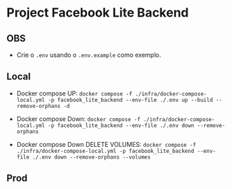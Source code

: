 # Project Facebook Lite Backend

## OBS
- Crie o `.env` usando o `.env.example` como exemplo.

## Local
- Docker compose UP: `docker compose -f ./infra/docker-compose-local.yml -p facebook_lite_backend --env-file ./.env up --build --remove-orphans -d`

- Docker compose Down: `docker compose -f ./infra/docker-compose-local.yml -p facebook_lite_backend --env-file ./.env down --remove-orphans`

- Docker compose Down DELETE VOLUMES: `docker compose -f ./infra/docker-compose-local.yml -p facebook_lite_backend --env-file ./.env down --remove-orphans --volumes`

## Prod
